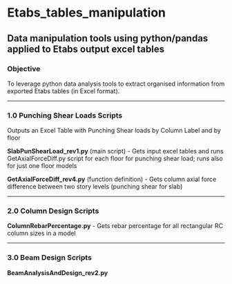 # Etabs_tables_manipulation
## Data manipulation tools using python/pandas applied to Etabs output excel tables

### Objective ###
To leverage python data analysis tools to extract organised information from exported Etabs tables (in Excel format).

---------
### 1.0 Punching Shear Loads Scripts ###
Outputs an Excel Table with Punching Shear loads by Column Label and by floor

**SlabPunShearLoad_rev1.py** (main script) - Gets input excel tables and runs GetAxialForceDiff.py script for each floor for punching shear load; runs also for just one floor models

**GetAxialForceDiff_rev4.py** (function definition) - Gets column axial force difference between two story levels (punching shear for slab)

--------
### 2.0 Column Design Scripts ###
**ColumnRebarPercentage.py** - Gets rebar percentage for all rectangular RC column sizes in a model

--------
### 3.0 Beam Design Scripts ###
**BeamAnalysisAndDesign_rev2.py**


